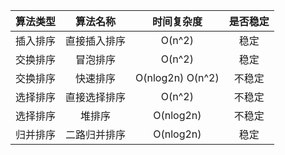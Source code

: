 
| 算法类型 | 算法名称 | 时间复杂度 | 是否稳定 |
| :-: | :-: | :-: | :-: |
| 插入排序 | 直接插入排序 | O(n^2) | 稳定 |
| 交换排序 | 冒泡排序 | O(n^2) | 稳定 |
| 交换排序 | 快速排序 | O(nlog2n) O(n^2) | 不稳定 |
| 选择排序 | 直接选择排序 | O(n^2) | 不稳定 |
| 选择排序 | 堆排序 | O(nlog2n) | 不稳定 |
| 归并排序 | 二路归并排序 | O(nlog2n) | 稳定 |
